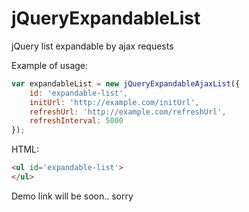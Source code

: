 jQueryExpandableList
====================

jQuery list expandable by ajax requests

Example of usage:
```javascript
var expandableList = new jQueryExpandableAjaxList({
    id: 'expandable-list',
    initUrl: 'http://example.com/initUrl',
    refreshUrl: 'http://example.com/refreshUrl',
    refreshInterval: 5000
});
```

HTML:
```html
<ul id='expandable-list'>
</ul>
```

Demo link will be soon.. sorry

